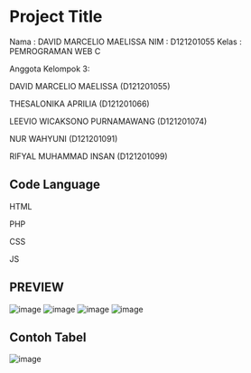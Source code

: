 # Project Title

Nama    : DAVID MARCELIO MAELISSA
NIM     : D121201055
Kelas   : PEMROGRAMAN WEB C

Anggota Kelompok 3:

DAVID MARCELIO MAELISSA         (D121201055)

THESALONIKA APRILIA             (D121201066)

LEEVIO WICAKSONO PURNAMAWANG    (D121201074)

NUR WAHYUNI                     (D121201091)

RIFYAL MUHAMMAD INSAN           (D121201099)

## Code Language

HTML

PHP

CSS

JS

## PREVIEW
![image](https://user-images.githubusercontent.com/112327587/208241927-2a33d693-80da-4e5c-a4a7-fc7bbcc2a84c.png)
![image](https://user-images.githubusercontent.com/112327587/208242001-15efcbe9-5994-4d53-9fd9-a6fe4c5688f8.png)
![image](https://user-images.githubusercontent.com/112327587/208242013-7a09a024-39be-4405-80fd-2464c0c14ee5.png)
![image](https://user-images.githubusercontent.com/112327587/208241979-d3e1d378-44f0-465f-976e-5343191d0792.png)

## Contoh Tabel
![image](https://user-images.githubusercontent.com/112327587/208243653-59edf84a-547d-4e32-a1d9-f82b985112b6.png)
